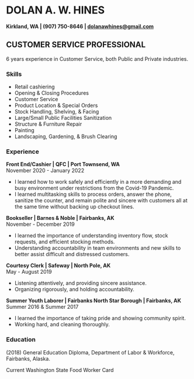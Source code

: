 # **DOLAN A. W. HINES**
 **Kirkland, WA      |     (907) 750-8646    |  dolanawhines@gmail.com**
## **CUSTOMER SERVICE PROFESSIONAL**
6 years experience in Customer Service, both Public and Private industries.  

### Skills
- Retail cashiering
- Opening & Closing Procedures
- Customer Service
- Product Location & Special Orders
- Stock Handling, Shelving, & Facing
- Large/Small Public Facilities Sanitization
- Structure & Furniture Repair
- Painting
- Landscaping, Gardening, & Brush Clearing

### Experience  

**Front End/Cashier | QFC | Port Townsend, WA**  
 November 2020 - January 2022
- I learned how to work safely and efficiently in a more demanding and busy environment under restrictions from the Covid-19 Pandemic.
- I learned multitasking skills to process orders, answer the phone, sanitize the counter, and remain polite and sincere with customers all at the same time without backing up checkout lines.

**Bookseller | Barnes & Noble | Fairbanks, AK**  
November - December 2019
- I learned the importance of understanding inventory flow, stock requests, and efficient stocking methods.
- Understanding accountability in team environments and new skills to better assist difficult and distressed customers.

**Courtesy Clerk | Safeway | North Pole, AK**  
May - August 2019
- Listening attentively, and providing sincere assistance.
- Organizing rigorously, and holding accountability.

**Summer Youth Laborer | Fairbanks North Star Borough | Fairbanks, AK**  
Summer 2016 & Summer 2017
- I learned the importance of taking pride and showing community spirit.
- Working hard, and cleaning thoroughly.

### Education

(2018) General Education Diploma, Department of Labor & Workforce, Fairbanks, Alaska.

Current Washington State Food Worker Card
